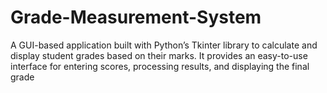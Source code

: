 # Grade-Measurement-System
A GUI-based application built with Python’s Tkinter library to calculate and display student grades based on their marks. It provides an easy-to-use interface for entering scores, processing results, and displaying the final grade
